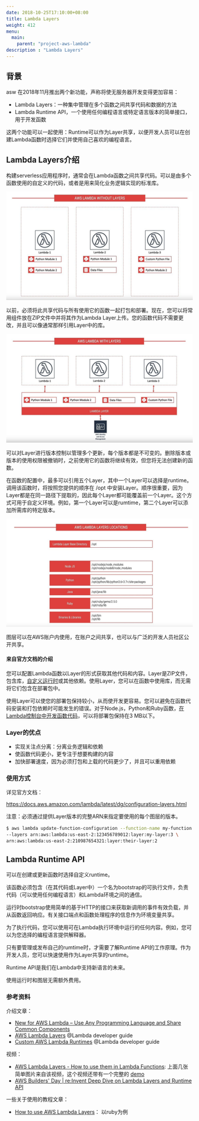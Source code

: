 ```yaml
---
date: 2018-10-25T17:10:00+08:00
title: Lambda Layers
weight: 412
menu:
  main:
    parent: "project-aws-lambda"
description : "Lambda Layers"
---
```


## 背景

asw 在2018年11月推出两个新功能，声称将使无服务器开发变得更加容易：

- Lambda Layers：一种集中管理在多个函数之间共享代码和数据的方法
- Lambda Runtime API，一个使用任何编程语言或特定语言版本的简单接口，用于开发函数

这两个功能可以一起使用：Runtime可以作为Layer共享，以便开发人员可以在创建Lambda函数时选择它们并使用自己喜欢的编程语言。

## Lambda Layers介绍

构建serverless应用程序时，通常会在Lambda函数之间共享代码。可以是由多个函数使用的自定义的代码，或者是用来简化业务逻辑实现的标准库。

![](images/layer-intro-1.jpg)

以前，必须将此共享代码与所有使用它的函数一起打包和部署。现在，您可以将常用组件放在ZIP文件中并将其作为Lambda Layer上传。您的函数代码不需要更改，并且可以像通常那样引用Layer中的库。

![](images/layer-intro-2.jpg)

可以对Layer进行版本控制以管理多个更新，每个版本都是不可变的。删除版本或版本的使用权限被撤销时，之前使用它的函数将继续有效，但您将无法创建新的函数。

在函数的配置中，最多可以引用五个Layer，其中一个Layer可以选择是runtime。调用该函数时，将按照您提供的顺序在 /opt 中安装Layer。顺序很重要，因为Layer都是在同一路径下提取的，因此每个Layer都可能覆盖前一个Layer。这个方式可用于自定义环境。例如，第一个Layer可以是rumtime，第二个Layer可以添加所需库的特定版本。

![](images/layer-intro-3.jpg)

图层可以在AWS账户内使用，在账户之间共享，也可以与广泛的开发人员社区公开共享。

#### 来自官方文档的介绍

您可以配置Lambda函数以Layer的形式获取其他代码和内容。Layer是ZIP文件，包含库，[自定义运行时](https://docs.aws.amazon.com/lambda/latest/dg/runtimes-custom.html)或其他依赖。使用Layer，您可以在函数中使用库，而无需将它们包含在部署包中。

使用Layer可以使您的部署包保持较小，从而使开发更容易。您可以避免在函数代码安装和打包依赖时可能发生的错误。对于Node.js，Python和Ruby函数，[在Lambda控制台中开发函数代码](https://docs.aws.amazon.com/lambda/latest/dg/code-editor.html)，可以将部署包保持在3 MB以下。

### Layer的优点

- 实现关注点分离：分离业务逻辑和依赖
- 使函数代码更小，更专注于想要构建的内容
- 加快部署速度，因为必须打包和上载的代码更少了，并且可以重用依赖

### 使用方式

详见官方文档：

https://docs.aws.amazon.com/lambda/latest/dg/configuration-layers.html

注意：必须通过提供Layer版本的完整ARN来指定要使用的每个图层的版本。

```bash
$ aws lambda update-function-configuration --function-name my-function \
--layers arn:aws:lambda:us-east-2:123456789012:layer:my-layer:3 \
arn:aws:lambda:us-east-2:210987654321:layer:their-layer:2
```



## Lambda Runtime API

可以在创建或更新函数时选择自定义runtime。

该函数必须包含（在其代码或Layer中）一个名为bootstrap的可执行文件，负责代码（可以使用任何编程语言）和Lambda环境之间的通信。

运行时bootstrap使用简单的基于HTTP的接口来获取新调用的事件有效负载，并从函数返回响应。有关接口端点和函数处理程序的信息作为环境变量共享。

为了执行代码，您可以使用可在Lambda执行环境中运行的任何内容。例如，您可以为您选择的编程语言提供解释器。

只有要管理或发布自己的rumtime时，才需要了解Runtime API的工作原理。作为开发人员，您可以快速使用作为Layer共享的runtime。

Runtime API是我们在Lambda中支持新语言的未来。

使用运行时和图层无需额外费用。

### 参考资料

介绍文章：

- [New for AWS Lambda – Use Any Programming Language and Share Common Components](https://amazonaws-china.com/cn/blogs/aws/new-for-aws-lambda-use-any-programming-language-and-share-common-components/)
- [AWS Lambda Layers](https://docs.aws.amazon.com/lambda/latest/dg/configuration-layers.html) @Lambda developer guide
- [Custom AWS Lambda Runtimes](https://docs.aws.amazon.com/lambda/latest/dg/runtimes-custom.html) @Lambda developer guide

视频：

- [AWS Lambda Layers - How to use them in Lambda Functions](https://www.youtube.com/watch?v=ebhcs-9FYJA): 上面几张简单图片来自该视频，这个视频还带有一个完整的 [demo](https://github.com/pdomala/lambda-layers-demo)
- [AWS Builders' Day | re:Invent Deep Dive on Lambda Layers and Runtime API](https://www.youtube.com/watch?v=zq-JsNC0LPU)

一些关于使用的教程文章：

- [How to use AWS Lambda Layers](https://medium.com/devopslinks/how-to-use-aws-lambda-layers-f4fe6624aff1)： 以ruby为例